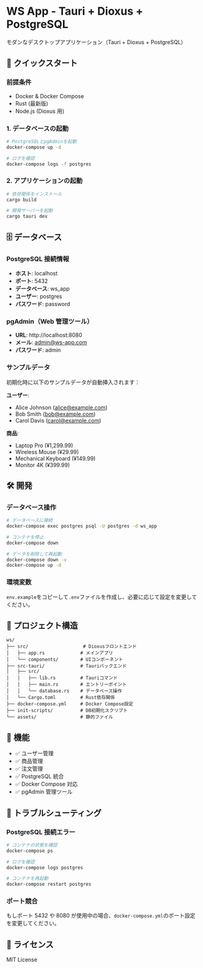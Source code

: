 # WS App - Tauri + Dioxus + PostgreSQL

モダンなデスクトップアプリケーション（Tauri + Dioxus + PostgreSQL）

## 🚀 クイックスタート

### 前提条件

- Docker & Docker Compose
- Rust (最新版)
- Node.js (Dioxus 用)

### 1. データベースの起動

```bash
# PostgreSQLとpgAdminを起動
docker-compose up -d

# ログを確認
docker-compose logs -f postgres
```

### 2. アプリケーションの起動

```bash
# 依存関係をインストール
cargo build

# 開発サーバーを起動
cargo tauri dev
```

## 🗄️ データベース

### PostgreSQL 接続情報

- **ホスト**: localhost
- **ポート**: 5432
- **データベース**: ws_app
- **ユーザー**: postgres
- **パスワード**: password

### pgAdmin（Web 管理ツール）

- **URL**: http://localhost:8080
- **メール**: admin@ws-app.com
- **パスワード**: admin

### サンプルデータ

初期化時に以下のサンプルデータが自動挿入されます：

**ユーザー**:

- Alice Johnson (alice@example.com)
- Bob Smith (bob@example.com)
- Carol Davis (carol@example.com)

**商品**:

- Laptop Pro (¥1,299.99)
- Wireless Mouse (¥29.99)
- Mechanical Keyboard (¥149.99)
- Monitor 4K (¥399.99)

## 🛠️ 開発

### データベース操作

```bash
# データベースに接続
docker-compose exec postgres psql -U postgres -d ws_app

# コンテナを停止
docker-compose down

# データを削除して再起動
docker-compose down -v
docker-compose up -d
```

### 環境変数

`env.example`をコピーして`.env`ファイルを作成し、必要に応じて設定を変更してください。

## 📁 プロジェクト構造

```
ws/
├── src/                    # Dioxusフロントエンド
│   ├── app.rs             # メインアプリ
│   └── components/        # UIコンポーネント
├── src-tauri/             # Tauriバックエンド
│   ├── src/
│   │   ├── lib.rs         # Tauriコマンド
│   │   ├── main.rs        # エントリーポイント
│   │   └── database.rs    # データベース操作
│   └── Cargo.toml         # Rust依存関係
├── docker-compose.yml     # Docker Compose設定
├── init-scripts/          # DB初期化スクリプト
└── assets/                # 静的ファイル
```

## 🎯 機能

- ✅ ユーザー管理
- ✅ 商品管理
- ✅ 注文管理
- ✅ PostgreSQL 統合
- ✅ Docker Compose 対応
- ✅ pgAdmin 管理ツール

## 🔧 トラブルシューティング

### PostgreSQL 接続エラー

```bash
# コンテナの状態を確認
docker-compose ps

# ログを確認
docker-compose logs postgres

# コンテナを再起動
docker-compose restart postgres
```

### ポート競合

もしポート 5432 や 8080 が使用中の場合、`docker-compose.yml`のポート設定を変更してください。

## 📝 ライセンス

MIT License
